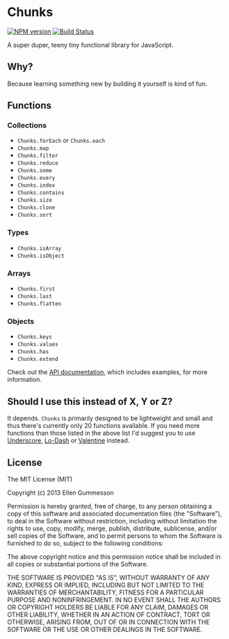 # Chunks

[![NPM version](https://badge.fury.io/js/chunks.png)](http://badge.fury.io/js/chunks)
[![Build Status](https://travis-ci.org/gummesson/chunks.png?branch=master)](https://travis-ci.org/gummesson/chunks)

A super duper, teeny tiny functional library for JavaScript.

## Why?

Because learning something new by building it yourself is kind of fun.

## Functions

### Collections

- `Chunks.forEach` or `Chunks.each`
- `Chunks.map`
- `Chunks.filter`
- `Chunks.reduce`
- `Chunks.some`
- `Chunks.every`
- `Chunks.index`
- `Chunks.contains`
- `Chunks.size`
- `Chunks.clone`
- `Chunks.sort`

### Types

- `Chunks.isArray`
- `Chunks.isObject`

### Arrays

- `Chunks.first`
- `Chunks.last`
- `Chunks.flatten`

### Objects

- `Chunks.keys`
- `Chunks.values`
- `Chunks.has`
- `Chunks.extend`

Check out the [API documentation](https://github.com/gummesson/chunks/blob/master/API.md), which includes examples, for more information.

## Should I use this instead of X, Y or Z?

It depends. `Chunks` is primarily designed to be lightweight and small and thus there's currently only 20 functions available. If you need more functions than those listed in the above list I'd suggest you to use [Underscore](https://github.com/jashkenas/underscore), [Lo-Dash](https://github.com/lodash/lodash) or [Valentine](https://github.com/ded/valentine) instead.

## License

The MIT License (MIT)

Copyright (c) 2013 Ellen Gummesson

Permission is hereby granted, free of charge, to any person obtaining a copy
of this software and associated documentation files (the "Software"), to deal
in the Software without restriction, including without limitation the rights
to use, copy, modify, merge, publish, distribute, sublicense, and/or sell
copies of the Software, and to permit persons to whom the Software is
furnished to do so, subject to the following conditions:

The above copyright notice and this permission notice shall be included in
all copies or substantial portions of the Software.

THE SOFTWARE IS PROVIDED "AS IS", WITHOUT WARRANTY OF ANY KIND, EXPRESS OR
IMPLIED, INCLUDING BUT NOT LIMITED TO THE WARRANTIES OF MERCHANTABILITY,
FITNESS FOR A PARTICULAR PURPOSE AND NONINFRINGEMENT. IN NO EVENT SHALL THE
AUTHORS OR COPYRIGHT HOLDERS BE LIABLE FOR ANY CLAIM, DAMAGES OR OTHER
LIABILITY, WHETHER IN AN ACTION OF CONTRACT, TORT OR OTHERWISE, ARISING FROM,
OUT OF OR IN CONNECTION WITH THE SOFTWARE OR THE USE OR OTHER DEALINGS IN
THE SOFTWARE.
